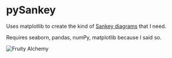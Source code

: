 # pySankey

Uses matplotlib to create the kind of <a href="https://en.wikipedia.org/wiki/Sankey_diagram">Sankey diagrams</a> that I need.

Requires seaborn, pandas, numPy, matplotlib because I said so.

![Fruity Alchemy](https://github.com/anazalea/pySankey/blob/master/fruit.png)
